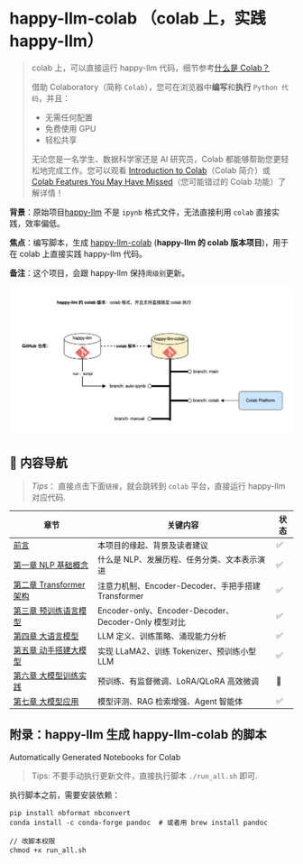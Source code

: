# happy-llm-colab （colab 上，实践 happy-llm）

> colab 上，可以直接运行 happy-llm 代码，细节参考[什么是 Colab？](https://colab.research.google.com/notebooks/intro.ipynb#scrollTo=5fCEDCU_qrC0)
> 
> 借助 Colaboratory（简称 `Colab`），您可在浏览器中**编写**和**执行** `Python 代码`，并且：
> 
> * 无需任何配置 
> * 免费使用 GPU
> * 轻松共享
> 
> 无论您是一名学生、数据科学家还是 AI 研究员，Colab 都能够帮助您更轻松地完成工作。您可以观看 [Introduction to Colab](https://www.youtube.com/watch?v=inN8seMm7UI)（Colab 简介）或 [Colab Features You May Have Missed](https://www.youtube.com/watch?v=rNgswRZ2C1Y)（您可能错过的 Colab 功能）了解详情！


**背景**：原始项目[happy-llm](https://github.com/datawhalechina/happy-llm) 不是 `ipynb` 格式文件，无法直接利用 `colab` 直接实践，效率偏低。

**焦点**：编写脚本，生成 [happy-llm-colab](https://github.com/ningg/happy-llm-colab) (**happy-llm 的 colab 版本项目**)，用于在 colab 上直接实践 happy-llm 代码。

**备注**：这个项目，会跟 happy-llm 保持`周级别`更新。


![](./happy-llm-colab.png)


## 📖 内容导航

> *Tips*： 直接点击下面`链接`，就会跳转到 `colab` 平台，直接运行 happy-llm 对应代码.

| 章节 | 关键内容 | 状态 |
| --- | --- | --- |
| [前言](https://colab.research.google.com/github/ningg/happy-llm-colab/blob/main/docs/前言.ipynb) | 本项目的缘起、背景及读者建议 | ✅ |
| [第一章 NLP 基础概念](https://colab.research.google.com/github/ningg/happy-llm-colab/blob/main/docs/chapter1/第一章%20NLP基础概念.ipynb) | 什么是 NLP、发展历程、任务分类、文本表示演进 | ✅ |
| [第二章 Transformer 架构](https://colab.research.google.com/github/ningg/happy-llm-colab/blob/main/docs/chapter2/第二章%20Transformer架构.ipynb) | 注意力机制、Encoder-Decoder、手把手搭建 Transformer | ✅ |
| [第三章 预训练语言模型](https://colab.research.google.com/github/ningg/happy-llm-colab/blob/main/docs/chapter3/第三章%20预训练语言模型.ipynb) | Encoder-only、Encoder-Decoder、Decoder-Only 模型对比 | ✅ |
| [第四章 大语言模型](https://colab.research.google.com/github/ningg/happy-llm-colab/blob/main/docs/chapter4/第四章%20大语言模型.ipynb) | LLM 定义、训练策略、涌现能力分析 | ✅ |
| [第五章 动手搭建大模型](https://colab.research.google.com/github/ningg/happy-llm-colab/blob/main/docs/chapter5/第五章%20动手搭建大模型.ipynb) | 实现 LLaMA2、训练 Tokenizer、预训练小型 LLM | ✅ |
| [第六章 大模型训练实践](https://colab.research.google.com/github/ningg/happy-llm-colab/blob/main/docs/chapter6/第六章%20大模型训练流程实践.ipynb) | 预训练、有监督微调、LoRA/QLoRA 高效微调 | 🚧 |
| [第七章 大模型应用](https://colab.research.google.com/github/ningg/happy-llm-colab/blob/main/docs/chapter7/第七章%20大模型应用.ipynb) | 模型评测、RAG 检索增强、Agent 智能体 | ✅ |



## 附录：happy-llm 生成 happy-llm-colab 的脚本

Automatically Generated Notebooks for Colab

> Tips: 不要手动执行更新文件，直接执行脚本 `./run_all.sh` 即可.


执行脚本之前，需要安装依赖：


```shell
pip install nbformat nbconvert
conda install -c conda-forge pandoc  # 或者用 brew install pandoc

// 改脚本权限
chmod +x run_all.sh
```





